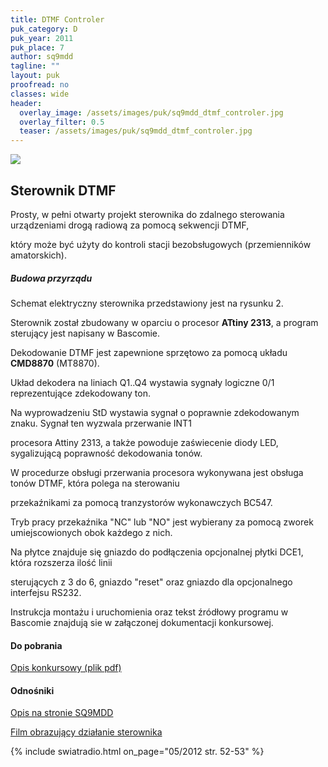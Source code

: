 ```yaml
---
title: DTMF Controler
puk_category: D
puk_year: 2011
puk_place: 7
author: sq9mdd
tagline: ""
layout: puk
proofread: no
classes: wide
header:
  overlay_image: /assets/images/puk/sq9mdd_dtmf_controler.jpg
  overlay_filter: 0.5
  teaser: /assets/images/puk/sq9mdd_dtmf_controler.jpg
---
```






 



![](assets/data/img/projects/2011-7-0.jpg) 



Sterownik DTMF
--------------





 Prosty, w pełni otwarty projekt sterownika do zdalnego sterowania urządzeniami drogą radiową za pomocą sekwencji DTMF,

 który może być użyty do kontroli stacji bezobsługowych (przemienników amatorskich).


##### Budowa przyrządu




 Schemat elektryczny sterownika przedstawiony jest na rysunku 2.






 Sterownik został zbudowany w oparciu o procesor **ATtiny 2313**, a program sterujący jest napisany w Bascomie.

 Dekodowanie DTMF jest zapewnione sprzętowo za pomocą układu **CMD8870** (MT8870).






 Układ dekodera na liniach Q1..Q4 wystawia sygnały logiczne 0/1 reprezentujące zdekodowany ton.

 Na wyprowadzeniu StD wystawia sygnał o poprawnie zdekodowanym znaku. Sygnał ten wyzwala przerwanie INT1

 procesora Attiny 2313, a także powoduje zaświecenie diody LED, sygalizującą poprawność dekodowania tonów.

 W procedurze obsługi przerwania procesora wykonywana jest obsługa tonów DTMF, która polega na sterowaniu

 przekaźnikami za pomocą tranzystorów wykonawczych BC547.






 Tryb pracy przekaźnika "NC" lub "NO" jest wybierany za pomocą zworek umiejscowionych obok każdego z nich.

 Na płytce znajduje się gniazdo do podłączenia opcjonalnej płytki DCE1, która rozszerza ilość linii

sterujących z 3 do 6, gniazdo "reset" oraz gniazdo dla opcjonalnego interfejsu RS232.






 Instrukcja montażu i uruchomienia oraz tekst źródłowy programu w Bascomie znajdują sie w załączonej dokumentacji konkursowej.





#### Do pobrania

[Opis konkursowy (plik pdf)](assets/data/download/SQ9MDD_Sterownik-DTMF-v.1.1.pdf)




#### Odnośniki

[Opis na stronie SQ9MDD](http://hamspirit.pl/SQ9MDD/?p=120)

[Film obrazujący działanie sterownika](https://youtu.be/_bMdbXwAIQc)

 



{% include swiatradio.html on_page="05/2012 str. 52-53" %}

 





 


